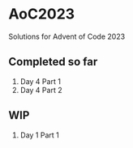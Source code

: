 # AoC2023
Solutions for Advent of Code 2023
## Completed so far
1. Day 4 Part 1
2. Day 4 Part 2

## WIP
1. Day 1 Part 1
